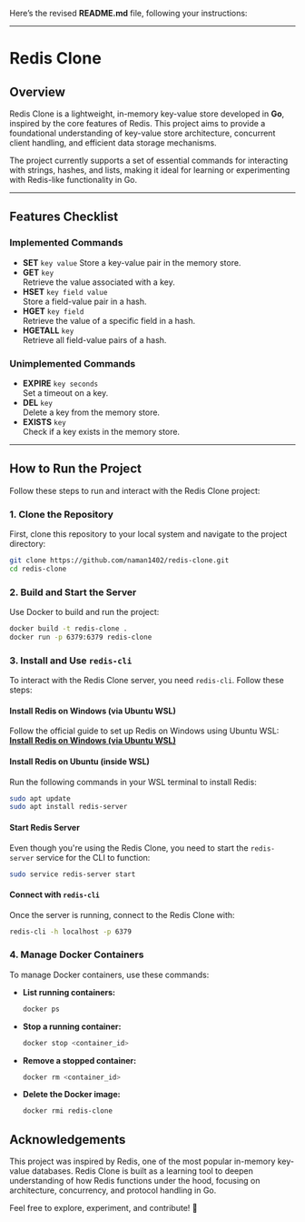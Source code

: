 Here’s the revised **README.md** file, following your instructions:

---

# Redis Clone

## Overview

Redis Clone is a lightweight, in-memory key-value store developed in **Go**, inspired by the core features of Redis. This project aims to provide a foundational understanding of key-value store architecture, concurrent client handling, and efficient data storage mechanisms.  

The project currently supports a set of essential commands for interacting with strings, hashes, and lists, making it ideal for learning or experimenting with Redis-like functionality in Go.

---

## Features Checklist

### Implemented Commands
- **SET** `key value`
  Store a key-value pair in the memory store.
- **GET** `key`  
  Retrieve the value associated with a key.
- **HSET** `key field value`  
  Store a field-value pair in a hash.
- **HGET** `key field`  
  Retrieve the value of a specific field in a hash.
- **HGETALL** `key`  
  Retrieve all field-value pairs of a hash.

### Unimplemented Commands
- **EXPIRE** `key seconds`  
  Set a timeout on a key.
- **DEL** `key`  
  Delete a key from the memory store.
- **EXISTS** `key`  
  Check if a key exists in the memory store.

---

## How to Run the Project

Follow these steps to run and interact with the Redis Clone project:

### 1. Clone the Repository
First, clone this repository to your local system and navigate to the project directory:
```bash
git clone https://github.com/naman1402/redis-clone.git
cd redis-clone
```

### 2. Build and Start the Server
Use Docker to build and run the project:
```bash
docker build -t redis-clone .
docker run -p 6379:6379 redis-clone
```

### 3. Install and Use `redis-cli`
To interact with the Redis Clone server, you need `redis-cli`. Follow these steps:

#### Install Redis on Windows (via Ubuntu WSL)
Follow the official guide to set up Redis on Windows using Ubuntu WSL:  
[**Install Redis on Windows (via Ubuntu WSL)**](https://redis.io/docs/latest/operate/oss_and_stack/install/install-redis/install-redis-on-windows/)

#### Install Redis on Ubuntu (inside WSL)
Run the following commands in your WSL terminal to install Redis:
```bash
sudo apt update
sudo apt install redis-server
```

#### Start Redis Server
Even though you're using the Redis Clone, you need to start the `redis-server` service for the CLI to function:
```bash
sudo service redis-server start
```

#### Connect with `redis-cli`
Once the server is running, connect to the Redis Clone with:
```bash
redis-cli -h localhost -p 6379
```

### 4. Manage Docker Containers
To manage Docker containers, use these commands:

- **List running containers:**
  ```bash
  docker ps
  ```
- **Stop a running container:**
  ```bash
  docker stop <container_id>
  ```
- **Remove a stopped container:**
  ```bash
  docker rm <container_id>
  ```
- **Delete the Docker image:**
  ```bash
  docker rmi redis-clone
  ```


## Acknowledgements

This project was inspired by Redis, one of the most popular in-memory key-value databases. Redis Clone is built as a learning tool to deepen understanding of how Redis functions under the hood, focusing on architecture, concurrency, and protocol handling in Go.  

Feel free to explore, experiment, and contribute! 🚀

